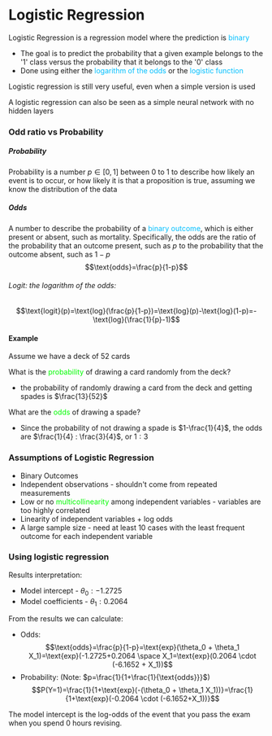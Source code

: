 # Logistic Regression

Logistic Regression is a regression model where the prediction is <span style="color:#00bfff">binary</span>
- The goal is to predict the probability that a given example belongs to the '1' class versus the probability that it belongs to the '0' class
- Done using either the <span style="color:#00bfff">logarithm of the odds</span> or the <span style="color:#00bfff">logistic function</span>

Logistic regression is still very useful, even when a simple version is used

A logistic regression can also be seen as a simple neural network with no hidden layers

### Odd ratio vs Probability
##### Probability
Probability is a number $p \in [0,1]$ between 0 to 1 to describe how likely an event is to occur, or how likely it is that a proposition is true, assuming we know the distribution of the data 

##### Odds
A number to describe the probability of a <span style="color:#00bfff">binary outcome</span>, which is either present or absent, such as mortality. Specifically, the odds are the ratio of the probability that an outcome present, such as $p$ to the probability that the outcome absent, such as $1-p$
$$\text{odds}=\frac{p}{1-p}$$

###### Logit: the logarithm of the odds:
$$\text{logit}(p)=\text{log}(\frac{p}{1-p})=\text{log}(p)-\text{log}(1-p)=-\text{log}(\frac{1}{p}-1)$$
#### Example
Assume we have a deck of 52 cards

What is the <span style="color:#00fc00">probability</span> of drawing a card randomly from the deck?
- the probability of randomly drawing a card from the deck and getting spades is $\frac{13}{52}$

What are the <span style="color:#00fc00">odds</span> of drawing a spade?
- Since the probability of not drawing a spade is $1-\frac{1}{4}$, the odds are $\frac{1}{4} : \frac{3}{4}$, or $1:3$ 

### Assumptions of Logistic Regression
- Binary Outcomes
- Independent observations - shouldn't come from repeated measurements
- Low or no <span style="color:#00fc00">multicollinearity</span> among independent variables - variables are too highly correlated
- Linearity of independent variables + log odds
- A large sample size - need at least 10 cases with the least frequent outcome for each independent variable

### Using logistic regression
Results interpretation:
- Model intercept - $\theta_0: -1.2725$
- Model coefficients - $\theta_1 : 0.2064$

From the results we can calculate:
- Odds:
$$\text{odds}=\frac{p}{1-p}=\text{exp}(\theta_0 + \theta_1 X_1)=\text{exp}(-1.2725+0.2064 \space X_1=\text{exp}(0.2064 \cdot (-6.1652 + X_1))$$
- Probability: (Note: $p=\frac{1}{1+\frac{1}{\text{odds}}}$)
$$P(Y=1)=\frac{1}{1+\text{exp}(-(\theta_0 + \theta_1 X_1))}=\frac{1}{1+\text{exp}(-0.2064 \cdot (-6.1652+X_1))}$$

The model intercept is the log-odds of the event that you pass the exam when you spend 0 hours revising.

